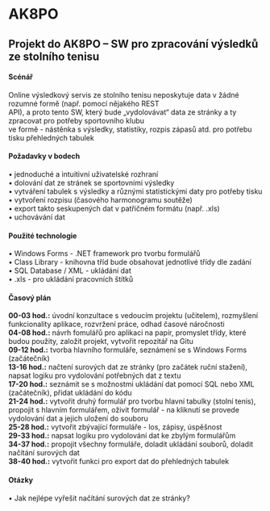 # AK8PO  
## Projekt do AK8PO – SW pro zpracování výsledků ze stolního tenisu  
  
#### Scénář  
Online výsledkový servis ze stolního tenisu neposkytuje data v žádné rozumné formě (např. pomocí nějakého REST  
API), a proto tento SW, který bude „vydolovávat“ data ze stránky a ty zpracovat pro potřeby sportovního klubu  
ve formě - nástěnka s výsledky, statistiky, rozpis zápasů atd. pro potřebu tisku přehledných tabulek 
  
#### Požadavky v bodech  
•	jednoduché a intuitivní uživatelské rozhraní  
•	dolování dat ze stránek se sportovními výsledky  
•	vytváření tabulek s výsledky a různými statistickými daty pro potřeby tisku
•	vytvoření rozpisu (časového harmonogramu soutěže)  
•	export takto seskupených dat v patřičném formátu (např. .xls)  
•	uchovávání dat  
  
#### Použité technologie  
•	Windows Forms - .NET framework pro tvorbu formulářů  
•	Class Library - knihovna tříd bude obsahovat jednotlivé třídy dle zadání  
•	SQL Database / XML - ukládání dat  
•	.xls - pro ukládání pracovních štítků  
  
#### Časový plán  
**00-03 hod.:** úvodní konzultace s vedoucím projektu (učitelem), rozmyšlení funkcionality aplikace, rozvržení práce, odhad časové náročnosti   
**04-08 hod.:** návrh fomulářů pro aplikaci na papír, promyslet třídy, které budou použity, založit projekt, vytvořit  repozitář na Gitu  
**09-12 hod.:** tvorba hlavního formuláře, seznámení se s Windows Forms (začátečník)  
**13-16 hod.:** načtení surových dat ze stránky (pro začátek ruční stažení), napsat logiku pro vydolování potřebných dat z textu  
**17-20 hod.:** seznámit se s možnostmi ukládání dat pomocí SQL nebo XML (začátečník), přidat ukládání do kódu  
**21-24 hod.:** vytvořit druhý formulář pro tvorbu hlavní tabulky (stolní tenis), propojit s hlavním formulářem, oživit formulář - na kliknutí se provede vydolování dat a jejich uložení do souboru  
**25-28 hod.:** vytvořit zbývající formuláře - los, zápisy, úspěšnost  
**29-33 hod.:** napsat logiku pro vydolování dat ke zbylým formulářům  
**34-37 hod.:** propojit všechny formuláře, doladit ukládání souborů, doladit načítání surových dat  
**38-40 hod.:** vytvořit funkci pro export dat do přehledných tabulek  

  
#### Otázky
• Jak nejlépe vyřešit načítání surových dat ze stránky?

